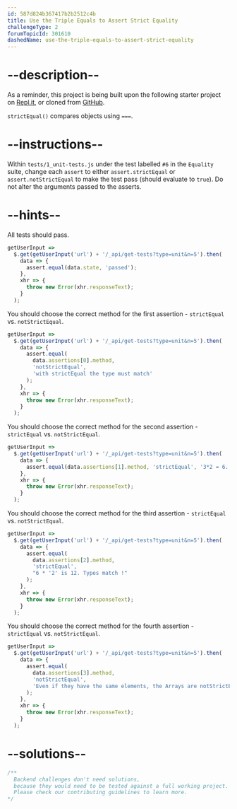 ```yaml
---
id: 587d824b367417b2b2512c4b
title: Use the Triple Equals to Assert Strict Equality
challengeType: 2
forumTopicId: 301610
dashedName: use-the-triple-equals-to-assert-strict-equality
---
```


# --description--

As a reminder, this project is being built upon the following starter project on [Repl.it](https://repl.it/github/freeCodeCamp/boilerplate-mochachai), or cloned from [GitHub](https://github.com/freeCodeCamp/boilerplate-mochachai/).

`strictEqual()` compares objects using `===`.

# --instructions--

Within `tests/1_unit-tests.js` under the test labelled `#6` in the `Equality` suite, change each `assert` to either `assert.strictEqual` or `assert.notStrictEqual` to make the test pass (should evaluate to `true`). Do not alter the arguments passed to the asserts.

# --hints--

All tests should pass.

```js
getUserInput =>
  $.get(getUserInput('url') + '/_api/get-tests?type=unit&n=5').then(
    data => {
      assert.equal(data.state, 'passed');
    },
    xhr => {
      throw new Error(xhr.responseText);
    }
  );
```

You should choose the correct method for the first assertion - `strictEqual` vs. `notStrictEqual`.

```js
getUserInput =>
  $.get(getUserInput('url') + '/_api/get-tests?type=unit&n=5').then(
    data => {
      assert.equal(
        data.assertions[0].method,
        'notStrictEqual',
        'with strictEqual the type must match'
      );
    },
    xhr => {
      throw new Error(xhr.responseText);
    }
  );
```

You should choose the correct method for the second assertion - `strictEqual` vs. `notStrictEqual`.

```js
getUserInput =>
  $.get(getUserInput('url') + '/_api/get-tests?type=unit&n=5').then(
    data => {
      assert.equal(data.assertions[1].method, 'strictEqual', '3*2 = 6...');
    },
    xhr => {
      throw new Error(xhr.responseText);
    }
  );
```

You should choose the correct method for the third assertion - `strictEqual` vs. `notStrictEqual`.

```js
getUserInput =>
  $.get(getUserInput('url') + '/_api/get-tests?type=unit&n=5').then(
    data => {
      assert.equal(
        data.assertions[2].method,
        'strictEqual',
        "6 * '2' is 12. Types match !"
      );
    },
    xhr => {
      throw new Error(xhr.responseText);
    }
  );
```

You should choose the correct method for the fourth assertion - `strictEqual` vs. `notStrictEqual`.

```js
getUserInput =>
  $.get(getUserInput('url') + '/_api/get-tests?type=unit&n=5').then(
    data => {
      assert.equal(
        data.assertions[3].method,
        'notStrictEqual',
        'Even if they have the same elements, the Arrays are notStrictEqual'
      );
    },
    xhr => {
      throw new Error(xhr.responseText);
    }
  );
```

# --solutions--

```js
/**
  Backend challenges don't need solutions, 
  because they would need to be tested against a full working project. 
  Please check our contributing guidelines to learn more.
*/
```
